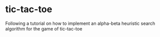tic-tac-toe
===========

Following a tutorial on how to implement an alpha-beta heuristic search algorithm for the game of tic-tac-toe
